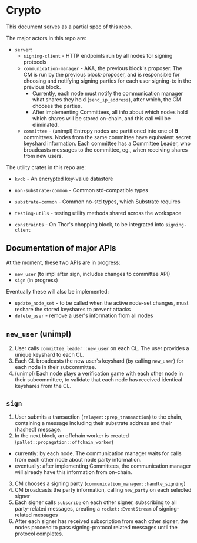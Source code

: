 # Crypto
This document serves as a partial spec of this repo.

The major actors in this repo are:
- `server`:
  - `signing-client` - HTTP endpoints run by all nodes for signing protocols
  - `communication-manager` - AKA, the previous block's proposer. The CM is run by the previous block-proposer, and is responsible for choosing and notifying signing parties for each user signing-tx in the previous block.
    - Currently, each node must notify the communication manager what shares they hold (`send_ip_address`), after which, the CM chooses the parties.
    - After implementing Committees, all info about which nodes hold which shares will be stored on-chain, and this call will be eliminated. 
  - `committee` - (unimpl) Entropy nodes are partitioned into one of **5** committees. Nodes from the same committee have equivalent secret keyshard information. Each committee has a Committee Leader, who broadcasts messages to the committee, eg., when receiving shares from new users.

The utility crates in this repo are:
- `kvdb` - An encrypted key-value datastore
- `non-substrate-common` - Common std-compatible types
- `substrate-common` - Common no-std types, which Substrate requires
- `testing-utils` - testing utility methods shared across the workspace

- `constraints` - On Thor's chopping block, to be integrated into `signing-client`

## Documentation of major APIs
At the moment, these two APIs are in progress:
- `new_user` (to impl after sign, includes changes to committee API)
- `sign` (in progress)

Eventually these will also be implemented:
- `update_node_set` - to be called when the active node-set changes, must reshare the stored keyshares to prevent attacks
- `delete_user` - remove a user's information from all nodes

## `new_user` (unimpl)
2. User calls `committee_leader::new_user` on each CL. The user provides a unique keyshard to each CL.
3. Each CL broadcasts the new user's keyshard (by calling `new_user`) for each node in their subcommittee.
4. (unimpl) Each node plays a verification game with each other node in their subcommittee, to validate that each node has received identical keyshares from the CL.

## `sign`
1. User submits a transaction (`relayer::prep_transaction`) to the chain, containing a message including their substrate address and their (hashed) message.
2. In the next block, an offchain worker is created (`pallet::propagation::offchain_worker`)
  - currently: by each node. The communication manager waits for calls from each other node about node party information.
  - eventually: after implementing Committees, the communication manager will already have this information from on-chain.
3. CM chooses a signing party (`communication_manager::handle_signing`)
4. CM broadcasts the party information, calling `new_party` on each selected signer
5. Each signer calls `subscribe` on each other signer, subscribing to all party-related messages, creating a `rocket::EventStream` of signing-related messages
6. After each signer has received subscription from each other signer, the nodes proceed to pass signing-protocol related messages until the protocol completes.
